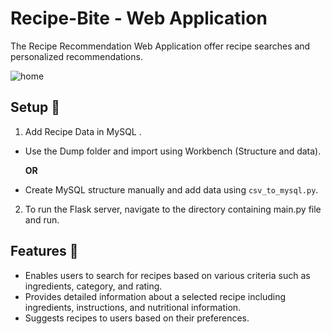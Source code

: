 # **Recipe-Bite** - Web Application
The Recipe Recommendation Web Application offer recipe searches and personalized recommendations.

![home](https://github.com/nimitbisht/Recipe-Bite_Web_Application/assets/157360261/706197bf-265c-4531-a548-5ff88743825d)

## Setup 🔩
1. Add Recipe Data in MySQL .
- Use the Dump folder and import using Workbench (Structure and data).
  
  **OR**

- Create MySQL structure manually and add data using `csv_to_mysql.py`.
  
2. To run the Flask server, navigate to the directory containing main.py file and run.

## Features 🎩
- Enables users to search for recipes based on various criteria such as ingredients, category, and rating.
-  Provides detailed information about a selected recipe including ingredients, instructions, and nutritional information.
-  Suggests recipes to users based on their preferences. 
